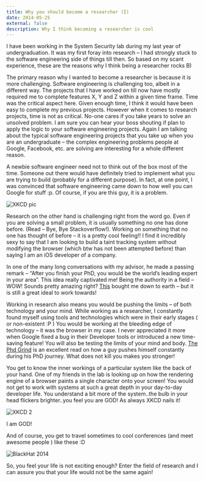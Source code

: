 ```yaml
---
title: Why you should become a researcher (I)
date: 2014-05-25
external: false
description: Why I think becoming a researcher is cool
---
```


I have been working in the System Security lab during my last year of undergraduation. It was my first foray into research – I had strongly stuck to the software engineering side of things till then. So based on my scant experience, these are the reasons why I think being a researcher rocks B)

The primary reason why I wanted to become a researcher is because it is more challenging. Software engineering is challenging too, albeit in a different way. The projects that I have worked on till now have mostly required me to complete features X, Y and Z within a given time frame. Time was the critical aspect here. Given enough time, I think it would have been easy to complete my previous projects. However when it comes to research projects, time is not as critical. No-one cares if you take years to solve an unsolved problem. I am sure you can hear your boss shouting if plan to apply the logic to your software engineering projects. Again I am talking about the typical software engineering projects that you take up when you are an undergraduate – the complex engineering problems people at Google, Facebook, etc. are solving are interesting for a whole different reason.

A newbie software engineer need not to think out of the box most of the time. Someone out there would have definitely tried to implement what you are trying to build (probably for a different purpose). In fact, at one point, I was convinced that software engineering came down to how well you can Google for stuff :p. Of course, if you are this guy, it is a problem.

![XKCD pic](/images/xkcd-1.jpg)

Research on the other hand is challenging right from the word go. Even if you are solving a small problem, it is usually something no one has done before. (Read – Bye, Bye Stackoverflow!). Working on something that no one has thought of before – it is a pretty cool feeling!! I find it incredibly sexy to say that I am looking to build a taint tracking system without modifying the browser (which btw has not been attempted before) than saying I am an iOS developer of a company.

In one of the many long conversations with my advisor, he made a passing remark – “After you finish your PhD, you would be the world’s leading expert in your area”. This idea really captivated me! Being the authority in a field – WOW! Sounds pretty amazing right? [This](http://matt.might.net/articles/phd-school-in-pictures) bought me down to earth – but it is still a great ideal to work towards!

Working in research also means you would be pushing the limits – of both technology and your mind. While working as a researcher, I constantly found myself using tools and technologies which were in their early stages ( or non-existent :P ) You would be working at the bleeding edge of technology – it was the browser in my case. I never appreciated it more when Google fixed a bug in their Developer tools or introduced a new time-saving feature! You will also be testing the limits of your mind and body. [The Phd Grind](http://pgbovine.net/PhD-memoir.htm) is an excellent read on how a guy pushes himself constantly during his PhD journey. What does not kill you makes you stronger!

You get to know the inner workings of a particular system like the back of your hand. One of my friends in the lab is looking up on how the rendering engine of a browser paints a single character onto your screen! You would not get to work with systems at such a great depth in your day-to-day developer life. You understand a bit more of the system..the bulb in your head flickers brighter..you feel you are GOD! As always XKCD nails it!

![XKCD 2](/images/xkcd-2.png)

I am GOD!

And of course, you get to travel sometimes to cool conferences (and meet awesome people ) like these :D

![BlackHat 2014](/images/blackhat.jpg)

So, you feel your life is not exciting enough? Enter the field of research and I can assure you that your life would not be the same again!
